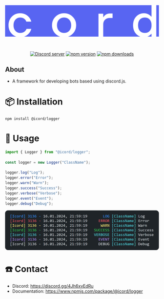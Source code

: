 <div align="center">
	<br />
	<p>
		<a href="https://discord.js.org"><img src="https://github.com/icordjs/.github/blob/main/profile/data/logo.png" width="546" alt="icord" /></a>
	</p>
	<br />
	<p>
		<a href="https://discord.gg/qS9wGazSgp"><img src="https://img.shields.io/discord/1196533322810142842?color=5865F2&logo=discord&logoColor=white" alt="Discord server" /></a>
		<a href="https://www.npmjs.com/package/icord"><img src="https://img.shields.io/npm/v/icord.svg?maxAge=100" alt="npm version" /></a>
		<a href="https://www.npmjs.com/package/icord"><img src="https://img.shields.io/npm/dt/icord.svg?maxAge=100" alt="npm downloads" /></a>
	</p>
</div>

## About

- A framework for developing bots based using discord.js.

# 📦 Installation

```bash
npm install @icord/logger
```

# 🚀 Usage

```js
import { Logger } from "@icord/logger";

const logger = new Logger("ClassName");

logger.log("Log");
logger.error("Error");
logger.warn("Warn");
logger.success("Success");
logger.verbose("Verbose");
logger.event("Event");
logger.debug("Debug");
```

![output](https://github.com/icordjs/icord/blob/main/src/packages/logger/example/example.png)

# ☎️ Contact

-   Discord: https://discord.gg/4Jh6xvEdRu
-   Documentation: https://www.npmjs.com/package/@icord/logger
